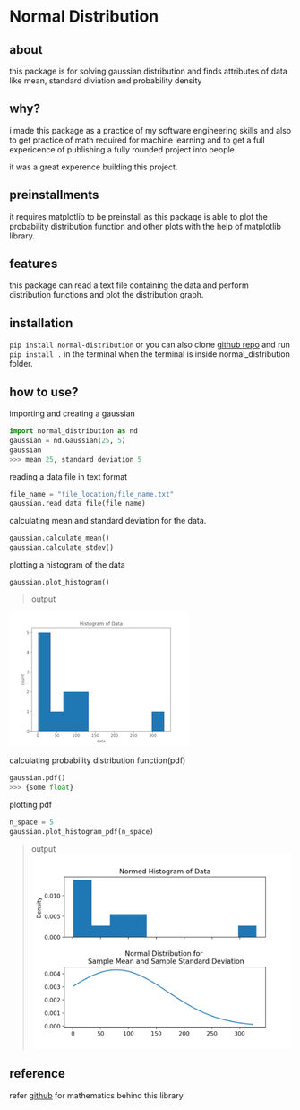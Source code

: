 # Normal Distribution
## about
this package is for solving gaussian distribution and finds attributes of data like mean, standard diviation and probability density
## why?
i made this package as a practice of my software engineering skills and also to get practice of math required for machine learning and to get a full expericence of publishing a fully rounded project into people.

it was a great experence building this project.
## preinstallments
it requires matplotlib to be preinstall as this package is able to plot the probability distribution function and other plots with the help of matplotlib library.

## features
this package can read a text file containing the data and perform distribution functions and plot the distribution graph.

## installation
`pip install normal-distribution` or you can also clone [github repo](https://github.com/kishoreKunisetty/normal_distribution) and run `pip install .` in the terminal when the terminal is inside normal_distribution folder.
## how to use?
importing and creating a gaussian 
```python
import normal_distribution as nd
gaussian = nd.Gaussian(25, 5)
gaussian
>>> mean 25, standard deviation 5
```
reading a data file in text format
```python
file_name = "file_location/file_name.txt"
gaussian.read_data_file(file_name)
```
calculating mean and standard deviation for the data.
```python
gaussian.calculate_mean()
gaussian.calculate_stdev()
```

plotting a histogram of the data
```
gaussian.plot_histogram()
```
>output

![figure1](images/Figure_1.png)

calculating probability distribution function(pdf)
```python
gaussian.pdf()
>>> {some float}
```

plotting pdf
```python
n_space = 5
gaussian.plot_histogram_pdf(n_space)
```
>output
![figure2](images/Figure_2.png)


## reference 
refer [github](https://github.com/kishoreKunisetty/normal_distribution) for mathematics behind this library 

